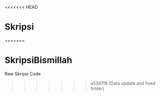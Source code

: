 <<<<<<< HEAD
# Skripsi
=======
# SkripsiBismillah
Raw Skripsi Code
>>>>>>> a5397f8 (Data update and fixed folder)
